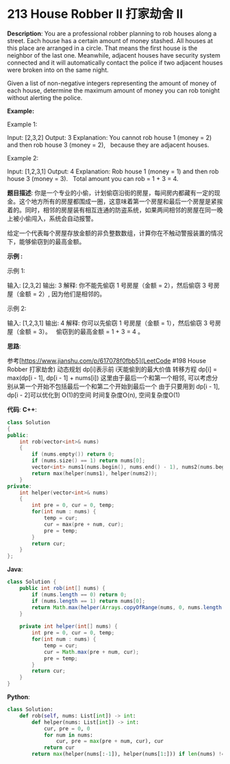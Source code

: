 # 213 House Robber II 打家劫舍 II

__Description__:
You are a professional robber planning to rob houses along a street. Each house has a certain amount of money stashed. All houses at this place are arranged in a circle. That means the first house is the neighbor of the last one. Meanwhile, adjacent houses have security system connected and it will automatically contact the police if two adjacent houses were broken into on the same night.

Given a list of non-negative integers representing the amount of money of each house, determine the maximum amount of money you can rob tonight without alerting the police.

__Example:__

Example 1:

Input: [2,3,2]
Output: 3
Explanation: You cannot rob house 1 (money = 2) and then rob house 3 (money = 2),
             because they are adjacent houses.

Example 2:

Input: [1,2,3,1]
Output: 4
Explanation: Rob house 1 (money = 1) and then rob house 3 (money = 3).
             Total amount you can rob = 1 + 3 = 4.

__题目描述__:
你是一个专业的小偷，计划偷窃沿街的房屋，每间房内都藏有一定的现金。这个地方所有的房屋都围成一圈，这意味着第一个房屋和最后一个房屋是紧挨着的。同时，相邻的房屋装有相互连通的防盗系统，如果两间相邻的房屋在同一晚上被小偷闯入，系统会自动报警。

给定一个代表每个房屋存放金额的非负整数数组，计算你在不触动警报装置的情况下，能够偷窃到的最高金额。

__示例 :__

示例 1:

输入: [2,3,2]
输出: 3
解释: 你不能先偷窃 1 号房屋（金额 = 2），然后偷窃 3 号房屋（金额 = 2）, 因为他们是相邻的。

示例 2:

输入: [1,2,3,1]
输出: 4
解释: 你可以先偷窃 1 号房屋（金额 = 1），然后偷窃 3 号房屋（金额 = 3）。
     偷窃到的最高金额 = 1 + 3 = 4 。

__思路__:

参考[https://www.jianshu.com/p/617078f0fbb5](LeetCode #198 House Robber 打家劫舍)
动态规划
dp[i]表示前 i天能偷到的最大价值
转移方程 dp[i] = max(dp[i - 1], dp[i - 1] + nums[i])
这里由于最后一个和第一个相邻, 可以考虑分别从第一个开始不包括最后一个和第二个开始到最后一个
由于只要用到 dp[i - 1], dp[i - 2]可以优化到 O(1)的空间
时间复杂度O(n), 空间复杂度O(1)

__代码__:
__C++__:

```C++
class Solution 
{
public:
    int rob(vector<int>& nums) 
    {
        if (nums.empty()) return 0;
        if (nums.size() == 1) return nums[0];
        vector<int> nums1(nums.begin(), nums.end() - 1), nums2(nums.begin() + 1, nums.end());
        return max(helper(nums1), helper(nums2));
    }
private:
    int helper(vector<int>& nums) 
    {
        int pre = 0, cur = 0, temp;
        for(int num : nums) {
            temp = cur;
            cur = max(pre + num, cur);
            pre = temp;
        }
        return cur;
    }
};
```

__Java__:

```Java
class Solution {
    public int rob(int[] nums) {
        if (nums.length == 0) return 0;
        if (nums.length == 1) return nums[0];
        return Math.max(helper(Arrays.copyOfRange(nums, 0, nums.length - 1)), helper(Arrays.copyOfRange(nums, 1, nums.length)));
    }
    
    private int helper(int[] nums) {
        int pre = 0, cur = 0, temp;
        for(int num : nums) {
            temp = cur;
            cur = Math.max(pre + num, cur);
            pre = temp;
        }
        return cur;
    }
}
```

__Python__:

```Python
class Solution:
    def rob(self, nums: List[int]) -> int:
        def helper(nums: List[int]) -> int:
            cur, pre = 0, 0
            for num in nums:
                cur, pre = max(pre + num, cur), cur
            return cur
        return max(helper(nums[:-1]), helper(nums[1:])) if len(nums) != 1 else nums[0]
```
